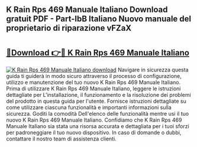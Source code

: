 ## K Rain Rps 469 Manuale Italiano Download gratuit PDF - Part-IbB Italiano Nuovo manuale del proprietario di riparazione vFZaX

# <h2><a href="http://dfbemd.blite.top/?on=K+Rain+Rps+469+Manuale+Italiano">🔗Download 👉🔴 K Rain Rps 469 Manuale Italiano</a></h2>

[![K Rain Rps 469 Manuale Italiano download](https://i.imgur.com/lujVjoI.png)](http://dfbemd.blite.top/?on=K+Rain+Rps+469+Manuale+Italiano)
Navigare in sicurezza questa guida ti guiderà in modo sicuro attraverso il processo di configurazione, utilizzo e manutenzione del tuo nuovo K Rain Rps 469 Manuale Italiano. Prima di utilizzare K Rain Rps 469 Manuale Italiano, leggere le istruzioni dettagliate per L'installazione, il funzionamento e la risoluzione dei problemi del prodotto in questa guida per l'utente. Fornisce istruzioni dettagliate su come utilizzare ciascuna funzionalità e importanti informazioni sulla sicurezza. Goditi la comodità Dell'elenco delle funzionalità mentre usi il tuo nuovo K Rain Rps 469 Manuale Italiano. Confidiamo che K Rain Rps 469 Manuale Italiano sia stata una risorsa accurata e dettagliata per i tuoi sforzi per padroneggiare il tuo nuovo dispositivo. In caso di domande o dubbi, contattare il nostro team di assistenza clienti.

